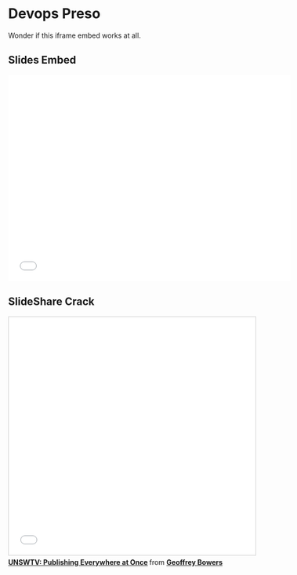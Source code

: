 # Devops Preso

Wonder if this iframe embed works at all.


## Slides Embed

<iframe src="//slides.com/modius/devops-journeyman-to-infrastructure-master-5-10/embed" width="576" height="420" scrolling="no" frameborder="0" webkitallowfullscreen mozallowfullscreen allowfullscreen></iframe>


## SlideShare Crack

<iframe src="//www.slideshare.net/slideshow/embed_code/key/3uZsdvjyfe9prP" width="595" height="485" frameborder="0" marginwidth="0" marginheight="0" scrolling="no" style="border:1px solid #CCC; border-width:1px; margin-bottom:5px; max-width: 100%;" allowfullscreen> </iframe> <div style="margin-bottom:5px"> <strong> <a href="//www.slideshare.net/modius/unswtv-publishing-everywhere-at-once" title="UNSWTV: Publishing Everywhere at Once" target="_blank">UNSWTV: Publishing Everywhere at Once</a> </strong> from <strong><a href="//www.slideshare.net/modius" target="_blank">Geoffrey Bowers</a></strong> </div>
